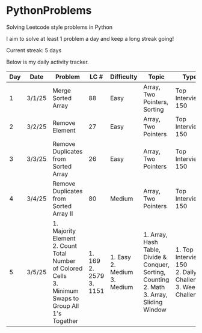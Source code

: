 # PythonProblems
Solving Leetcode style problems in Python

I aim to solve at least 1 problem a day and keep a long streak going!

Current streak: 5 days

Below is my daily activity tracker.

|Day|Date|Problem|LC #|Difficulty|Topic|Type
|---|---|---|---|---|---|---|
|1|3/1/25|Merge Sorted Array|88|Easy|Array, Two Pointers, Sorting|Top Interview 150|
|2|3/2/25|Remove Element|27|Easy|Array, Two Pointers|Top Interview 150|
|3|3/3/25|Remove Duplicates from Sorted Array|26|Easy|Array, Two Pointers|Top Interview 150|
|4|3/4/25|Remove Duplicates from Sorted Array II|80|Medium|Array, Two Pointers|Top Interview 150|
|5|3/5/25|1. Majority Element<br>2. Count Total Number of Colored Cells<br>3. Minimum Swaps to Group All 1's Together|1. 169<br>2. 2579<br>3. 1151|1. Easy<br>2. Medium<br>3. Medium|1. Array, Hash Table, Divide & Conquer, Sorting, Counting<br>2. Math<br>3. Array, Sliding Window|1. Top Interview 150<br>2. Daily Challenge<br>3. Weekly Challenge|